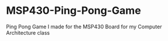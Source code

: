 # MSP430-Ping-Pong-Game
Ping Pong Game I made for the MSP430 Board for my Computer Architecture class
